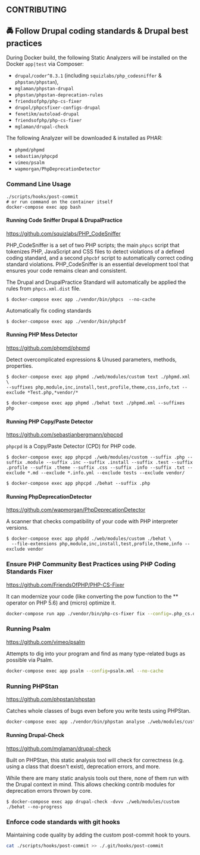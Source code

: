 CONTRIBUTING
------------

## 🚔 Follow Drupal coding standards & Drupal best practices

During Docker build, the following Static Analyzers will be installed on the Docker `app|test` via Composer:

- `drupal/coder^8.3.1`  (including `squizlabs/php_codesniffer` & `phpstan/phpstan`),
- `mglaman/phpstan-drupal`
- `phpstan/phpstan-deprecation-rules`
- `friendsofphp/php-cs-fixer`
- `drupol/phpcsfixer-configs-drupal`
- `fenetikm/autoload-drupal`
- `friendsofphp/php-cs-fixer`
- `mglaman/drupal-check`

The following Analyzer will be downloaded & installed as PHAR:

- `phpmd/phpmd`
- `sebastian/phpcpd`
- `vimeo/psalm`
- `wapmorgan/PhpDeprecationDetector`

### Command Line Usage

    ./scripts/hooks/post-commit
    # or run command on the container itself
    docker-compose exec app bash

#### Running Code Sniffer Drupal & DrupalPractice

https://github.com/squizlabs/PHP_CodeSniffer

PHP_CodeSniffer is a set of two PHP scripts; the main `phpcs` script that tokenizes PHP, JavaScript and CSS files to
detect violations of a defined coding standard, and a second `phpcbf` script to automatically correct coding standard
violations.
PHP_CodeSniffer is an essential development tool that ensures your code remains clean and consistent.

The Drupal and DrupalPractice Standard will automatically be applied the rules from `phpcs.xml.dist` file.

  ```
  $ docker-compose exec app ./vendor/bin/phpcs  --no-cache
  ```

Automatically fix coding standards

  ```
  $ docker-compose exec app ./vendor/bin/phpcbf
  ```

#### Running PHP Mess Detector

https://github.com/phpmd/phpmd

Detect overcomplicated expressions & Unused parameters, methods, properties.

  ```
  $ docker-compose exec app phpmd ./web/modules/custom text ./phpmd.xml \
--suffixes php,module,inc,install,test,profile,theme,css,info,txt --exclude *Test.php,*vendor/*
  ```

  ```
  $ docker-compose exec app phpmd ./behat text ./phpmd.xml --suffixes php
  ```

#### Running PHP Copy/Paste Detector

https://github.com/sebastianbergmann/phpcpd

`phpcpd` is a Copy/Paste Detector (CPD) for PHP code.

  ```
  $ docker-compose exec app phpcpd ./web/modules/custom --suffix .php --suffix .module --suffix .inc --suffix .install --suffix .test --suffix .profile --suffix .theme --suffix .css --suffix .info --suffix .txt --exclude *.md --exclude *.info.yml --exclude tests --exclude vendor/
  ```

  ```
  $ docker-compose exec app phpcpd ./behat --suffix .php
  ```

#### Running PhpDeprecationDetector

https://github.com/wapmorgan/PhpDeprecationDetector

A scanner that checks compatibility of your code with PHP interpreter versions.

  ```
  $ docker-compose exec app phpdd ./web/modules/custom ./behat \
    --file-extensions php,module,inc,install,test,profile,theme,info --exclude vendor
  ```

### Ensure PHP Community Best Practices using PHP Coding Standards Fixer

https://github.com/FriendsOfPHP/PHP-CS-Fixer

It can modernize your code (like converting the pow function to the ** operator on PHP 5.6) and (micro) optimize it.

```bash
docker-compose run app ./vendor/bin/php-cs-fixer fix --config=.php_cs.dist -v --dry-run --using-cache=no --format=checkstyle
```

### Running Psalm

https://github.com/vimeo/psalm

Attempts to dig into your program and find as many type-related bugs as possible via Psalm.

```bash
docker-compose exec app psalm --config=psalm.xml --no-cache
```

### Running PHPStan

https://github.com/phpstan/phpstan

Catches whole classes of bugs even before you write tests using PHPStan.

```bash
docker-compose exec app ./vendor/bin/phpstan analyse ./web/modules/custom ./behat --error-format=checkstyle
```

#### Running Drupal-Check

https://github.com/mglaman/drupal-check

Built on PHPStan, this static analysis tool will check for correctness (e.g. using a class that doesn't exist),
deprecation errors, and more.

While there are many static analysis tools out there, none of them run with the Drupal context in mind.
This allows checking contrib modules for deprecation errors thrown by core.

  ```
  $ docker-compose exec app drupal-check -dvvv ./web/modules/custom ./behat --no-progress
  ```

### Enforce code standards with git hooks

Maintaining code quality by adding the custom post-commit hook to yours.

  ```bash
  cat ./scripts/hooks/post-commit >> ./.git/hooks/post-commit
  ```
